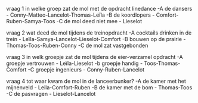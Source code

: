 vraag 1
in welke groep zat de mol met de opdracht linedance
-A de dansers - Conny-Matteo-Lancelot-Thomas-Leïla
-B de koordlopers - Comfort-Ruben-Samya-Toos
-C de mol deed niet mee - Lieselot

vraag 2
wat deed de mol tijdens de treinopdracht
-A cocktails drinken in de trein - Leïla-Samya-Lancelot-Lieselot-Comfort
-B bouwen op de prairie - Thomas-Toos-Ruben-Conny
-C de mol zat vastgebonden

vraag 3
in welk groepje zat de mol tijdens de eier-verzamel opdracht
-A groepje vertrouwen - Leïla-Lieselot
-b groepje handig - Toos-Thomas-Comfort
-C groepje ingenieurs - Conny-Ruben-Lancelot

vraag 4
tot waar kwam de mol in de lanceerbunker?
-A de kamer met het mijnenveld - Leila-Comfort-Ruben
-B de kamer met de bom - Thomas-Toos
-C de pasvragen - Lieselot-Lancelot


